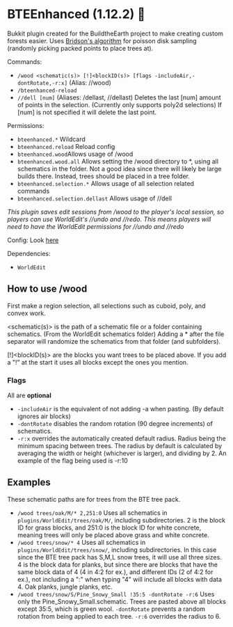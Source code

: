 # BTEEnhanced (1.12.2) 🍝

Bukkit plugin created for the BuildtheEarth project to make creating custom forests easier. Uses [Bridson's algorithm](https://sighack.com/post/poisson-disk-sampling-bridsons-algorithm) for poisson disk sampling (randomly picking packed points to place trees at).

Commands:
- `/wood <schematic(s)> [!]<blockID(s)> [flags -includeAir,-dontRotate,-r:x]` (Alias: //wood)
- `/bteenhanced-reload`
- `//dell [num]` (Aliases: /dellast, //dellast) Deletes the last [num] amount of points in the selection. (Currently only supports poly2d selections) If [num] is not specified it will delete the last point.

Permissions:
- `bteenhanced.*`  Wildcard
- `bteenhanced.reload` Reload config
- `bteenhanced.wood`Allows usage of /wood
- `bteenhanced.wood.all` Allows setting the /wood directory to *, using all schematics in the folder. Not a good idea since there will likely be large builds there. Instead, trees should be placed in a tree folder.
- `bteenhanced.selection.*` Allows usage of all selection related commands
- `bteenhanced.selection.dellast`  Allows usage of //dell

*This plugin saves edit sessions from /wood to the player's local session, so players can use WorldEdit's //undo and //redo. This means players will need to have the WorldEdit permissions for //undo and //redo*

Config: Look [here](src/main/resources/config.yml)

Dependencies:
- `WorldEdit`

## How to use /wood
First make a region selection, all selections such as cuboid, poly, and convex work.

<schematic(s)> is the path of a schematic file or a folder containing schematics. (From the WorldEdit schematics folder)
Adding a * after the file separator will randomize the schematics from that folder (and subfolders).

[!]<blockID(s)> are the blocks you want trees to be placed above. If you add a "!" at the start it uses all blocks except the ones you mention.

### Flags
All are **optional**
- `-includeAir` is the equivalent of not adding -a when pasting. (By default ignores air blocks)
- `-dontRotate` disables the random rotation (90 degree increments) of schematics.
- `-r:x` overrides the automatically created default radius. Radius being the minimum spacing between trees. The radius by default is calculated by averaging the width or height (whichever is larger), and dividing by 2. An example of the flag being used is -r:10

## Examples
These schematic paths are for trees from the BTE tree pack.
- `/wood trees/oak/M/* 2,251:0` Uses all schematics in `plugins/WorldEdit/trees/oak/M/`, including subdirectories. 2 is the block ID for grass blocks, and 251:0 is the block ID for white concrete, meaning trees will only be placed above grass and white concrete.
- `/wood trees/snow/* 4` Uses all schematics in `plugins/WorldEdit/trees/snow/`, including subdirectories. In this case since the BTE tree pack has S,M,L snow trees, it will use all three sizes. 4 is the block data for planks, but since there are blocks that have the same block data of 4 (4 in 4:2 for ex.), and different IDs (2 of 4:2 for ex.), not including a ":" when typing "4" will include all blocks with data 4. Oak planks, jungle planks, etc.
- `/wood trees/snow/S/Pine_Snowy_Small !35:5 -dontRotate -r:6` Uses only the Pine_Snowy_Small.schematic. Trees are pasted above all blocks except 35:5, which is green wool. `-dontRotate` prevents a random rotation from being applied to each tree. `-r:6` overrides the radius to 6.
